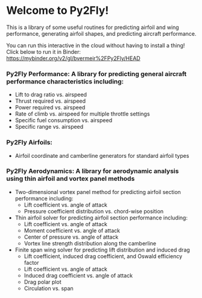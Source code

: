 # Welcome to Py2Fly!
This is a library of some useful routines for predicting airfoil and wing performance, generating airfoil shapes, and predicting aircraft performance.

You can run this interactive in the cloud without having to install a thing! Click below to run it in Binder:
https://mybinder.org/v2/gl/bvermeir%2FPy2Fly/HEAD

### Py2Fly Performance: A library for predicting general aircraft performance characteristics including:
 - Lift to drag ratio vs. airspeed
 - Thrust required vs. airspeed
 - Power required vs. airspeed
 - Rate of climb vs. airspeed for multiple throttle settings
 - Specific fuel consumption vs. airspeed
 - Specific range vs. airspeed

### Py2Fly Airfoils:
 - Airfoil coordinate and camberline generators for standard airfoil types

### Py2Fly Aerodynamics: A library for aerodynamic analysis using thin airfoil and vortex panel methods
 - Two-dimensional vortex panel method for predicting airfoil section performance including:
   - Lift coefficient vs. angle of attack
   - Pressure coefficient distribution vs. chord-wise position
 - Thin airfoil solver for predicting airfoil section performance including:
   - Lift coefficient vs. angle of attack
   - Moment coefficient vs. angle of attack
   - Center of pressure vs. angle of attack
   - Vortex line strength distribution along the camberline
 - Finite span wing solver for predicting lift distribution and induced drag
   - Lift coefficient, induced drag coefficient, and Oswald efficiency factor
   - Lift coefficient vs. angle of attack
   - Induced drag coefficient vs. angle of attack
   - Drag polar plot
   - Circulation vs. span